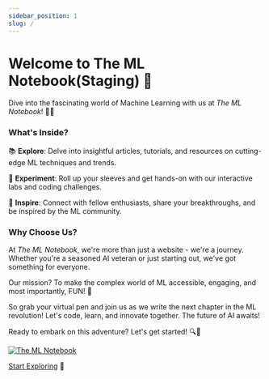 ```yaml
---
sidebar_position: 1
slug: /
---
```


# Welcome to The ML Notebook(Staging) 🚀

Dive into the fascinating world of Machine Learning with us at *The ML Notebook*! 🤖💡

### What's Inside?

📚 **Explore**: Delve into insightful articles, tutorials, and resources on cutting-edge ML techniques and trends.

🔬 **Experiment**: Roll up your sleeves and get hands-on with our interactive labs and coding challenges.

🌟 **Inspire**: Connect with fellow enthusiasts, share your breakthroughs, and be inspired by the ML community.

### Why Choose Us?

At *The ML Notebook*, we're more than just a website - we're a journey. Whether you're a seasoned AI veteran or just starting out, we've got something for everyone. 

Our mission? To make the complex world of ML accessible, engaging, and most importantly, FUN! 🎉

So grab your virtual pen and join us as we write the next chapter in the ML revolution! Let's code, learn, and innovate together. The future of AI awaits!

Ready to embark on this adventure? Let's get started! 🔍📝


[![The ML Notebook](/img/docusaurus.png)](https://drive.google.com/file/d/1J4bIqE1kx0xo-GAt_EZJrAuilNssG39L/view?usp=sharing)

[Start Exploring](#) 🚀
